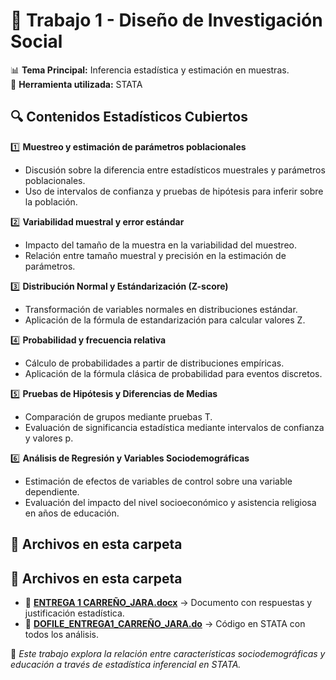 # 📂 Trabajo 1 - Diseño de Investigación Social

📊 **Tema Principal:** Inferencia estadística y estimación en muestras.  
📅 **Herramienta utilizada:** STATA  

## 🔍 **Contenidos Estadísticos Cubiertos**
1️⃣ **Muestreo y estimación de parámetros poblacionales**  
- Discusión sobre la diferencia entre estadísticos muestrales y parámetros poblacionales.  
- Uso de intervalos de confianza y pruebas de hipótesis para inferir sobre la población.  

2️⃣ **Variabilidad muestral y error estándar**  
- Impacto del tamaño de la muestra en la variabilidad del muestreo.  
- Relación entre tamaño muestral y precisión en la estimación de parámetros.  

3️⃣ **Distribución Normal y Estándarización (Z-score)**  
- Transformación de variables normales en distribuciones estándar.  
- Aplicación de la fórmula de estandarización para calcular valores Z.  

4️⃣ **Probabilidad y frecuencia relativa**  
- Cálculo de probabilidades a partir de distribuciones empíricas.  
- Aplicación de la fórmula clásica de probabilidad para eventos discretos.  

5️⃣ **Pruebas de Hipótesis y Diferencias de Medias**  
- Comparación de grupos mediante pruebas T.  
- Evaluación de significancia estadística mediante intervalos de confianza y valores p.  

6️⃣ **Análisis de Regresión y Variables Sociodemográficas**  
- Estimación de efectos de variables de control sobre una variable dependiente.  
- Evaluación del impacto del nivel socioeconómico y asistencia religiosa en años de educación.  

## 📂 **Archivos en esta carpeta**
## 📂 **Archivos en esta carpeta**
- 📄 [**ENTREGA 1 CARREÑO_JARA.docx**](ENTREGA%201%20CARREÑO_JARA.docx) → Documento con respuestas y justificación estadística.  
- 📜 [**DOFILE_ENTREGA1_CARREÑO_JARA.do**](DOFILE_ENTREGA1_CARREÑO_JARA.do) → Código en STATA con todos los análisis.  


📌 *Este trabajo explora la relación entre características sociodemográficas y educación a través de estadística inferencial en STATA.*  
